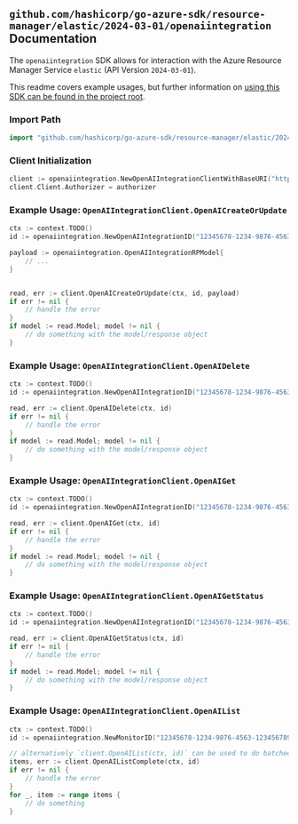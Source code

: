 
## `github.com/hashicorp/go-azure-sdk/resource-manager/elastic/2024-03-01/openaiintegration` Documentation

The `openaiintegration` SDK allows for interaction with the Azure Resource Manager Service `elastic` (API Version `2024-03-01`).

This readme covers example usages, but further information on [using this SDK can be found in the project root](https://github.com/hashicorp/go-azure-sdk/tree/main/docs).

### Import Path

```go
import "github.com/hashicorp/go-azure-sdk/resource-manager/elastic/2024-03-01/openaiintegration"
```


### Client Initialization

```go
client := openaiintegration.NewOpenAIIntegrationClientWithBaseURI("https://management.azure.com")
client.Client.Authorizer = authorizer
```


### Example Usage: `OpenAIIntegrationClient.OpenAICreateOrUpdate`

```go
ctx := context.TODO()
id := openaiintegration.NewOpenAIIntegrationID("12345678-1234-9876-4563-123456789012", "example-resource-group", "monitorValue", "openAIIntegrationValue")

payload := openaiintegration.OpenAIIntegrationRPModel{
	// ...
}


read, err := client.OpenAICreateOrUpdate(ctx, id, payload)
if err != nil {
	// handle the error
}
if model := read.Model; model != nil {
	// do something with the model/response object
}
```


### Example Usage: `OpenAIIntegrationClient.OpenAIDelete`

```go
ctx := context.TODO()
id := openaiintegration.NewOpenAIIntegrationID("12345678-1234-9876-4563-123456789012", "example-resource-group", "monitorValue", "openAIIntegrationValue")

read, err := client.OpenAIDelete(ctx, id)
if err != nil {
	// handle the error
}
if model := read.Model; model != nil {
	// do something with the model/response object
}
```


### Example Usage: `OpenAIIntegrationClient.OpenAIGet`

```go
ctx := context.TODO()
id := openaiintegration.NewOpenAIIntegrationID("12345678-1234-9876-4563-123456789012", "example-resource-group", "monitorValue", "openAIIntegrationValue")

read, err := client.OpenAIGet(ctx, id)
if err != nil {
	// handle the error
}
if model := read.Model; model != nil {
	// do something with the model/response object
}
```


### Example Usage: `OpenAIIntegrationClient.OpenAIGetStatus`

```go
ctx := context.TODO()
id := openaiintegration.NewOpenAIIntegrationID("12345678-1234-9876-4563-123456789012", "example-resource-group", "monitorValue", "openAIIntegrationValue")

read, err := client.OpenAIGetStatus(ctx, id)
if err != nil {
	// handle the error
}
if model := read.Model; model != nil {
	// do something with the model/response object
}
```


### Example Usage: `OpenAIIntegrationClient.OpenAIList`

```go
ctx := context.TODO()
id := openaiintegration.NewMonitorID("12345678-1234-9876-4563-123456789012", "example-resource-group", "monitorValue")

// alternatively `client.OpenAIList(ctx, id)` can be used to do batched pagination
items, err := client.OpenAIListComplete(ctx, id)
if err != nil {
	// handle the error
}
for _, item := range items {
	// do something
}
```
